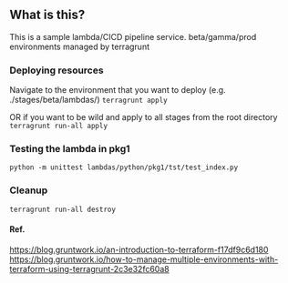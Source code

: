 ## What is this?

This is a sample lambda/CICD pipeline service. 
beta/gamma/prod environments managed by terragrunt

### Deploying resources

Navigate to the environment that you want to deploy (e.g. ./stages/beta/lambdas/)
`terragrunt apply`

OR if you want to be wild and apply to all stages from the root directory
`terragrunt run-all apply`

### Testing the lambda in pkg1

`python -m unittest lambdas/python/pkg1/tst/test_index.py`

### Cleanup

`terragrunt run-all destroy`

#### Ref.
https://blog.gruntwork.io/an-introduction-to-terraform-f17df9c6d180
https://blog.gruntwork.io/how-to-manage-multiple-environments-with-terraform-using-terragrunt-2c3e32fc60a8